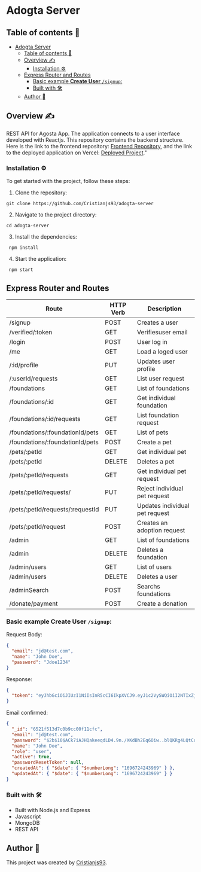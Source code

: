 # Adogta Server

## Table of contents 📄

- [Adogta Server](#adogta-server)
  - [Table of contents 📄](#table-of-contents-)
  - [Overview :writing_hand:](#overview-writing_hand)
    - [Installation :gear:](#installation-gear)
  - [Express Router and Routes](#express-router-and-routes)
    - [Basic example **Create User** `/signup`:](#basic-example-create-user-signup)
    - [Built with 🛠️](#built-with-️)
  - [Author 👊](#author-)

## Overview :writing_hand:

REST API for Agosta App. The application connects to a user interface developed with Reactjs. This repository contains the backend structure. Here is the link to the frontend repository: [Frontend Repository](https://github.com/Cristianjs93/adogta-client), and the link to the deployed application on Vercel: [Deployed Project]()."

### Installation :gear:

To get started with the project, follow these steps:

1. Clone the repository:

```shell
git clone https://github.com/Cristianjs93/adogta-server
```

2. Navigate to the project directory:

```shell
cd adogta-server
```

3. Install the dependencies:

```shell
 npm install
```

4. Start the application:

```shell
 npm start
```

## Express Router and Routes

| Route                            | HTTP Verb | Description                    |
| -------------------------------- | --------- | ------------------------------ |
| /signup                          | POST      | Creates a user                 |
| /verified/:token                 | GET       | Verifiesuser email             |
| /login                           | POST      | User log in                    |
| /me                              | GET       | Load a loged user              |
| /:id/profile                     | PUT       | Updates user profile           |
| /:userId/requests                | GET       | List user request              |
| /foundations                     | GET       | List of foundations            |
| /foundations/:id                 | GET       | Get individual foundation      |
| /foundations/:id/requests        | GET       | List foundation request        |
| /foundations/:foundationId/pets  | GET       | List of pets                   |
| /foundations/:foundationId/pets  | POST      | Create a pet                   |
| /pets/:petId                     | GET       | Get individual pet             |
| /pets/:petId                     | DELETE    | Deletes a pet                  |
| /pets/:petId/requests            | GET       | Get individual pet request     |
| /pets/:petId/requests/           | PUT       | Reject individual pet request  |
| /pets/:petId/requests/:requestId | PUT       | Updates individual pet request |
| /pets/:petId/request             | POST      | Creates an adoption request    |
| /admin                           | GET       | List of foundations            |
| /admin                           | DELETE    | Deletes a foundation           |
| /admin/users                     | GET       | List of users                  |
| /admin/users                     | DELETE    | Deletes a user                 |
| /adminSearch                     | POST      | Searchs foundations            |
| /donate/payment                  | POST      | Create a donation              |

### Basic example **Create User** `/signup`:

Request Body:

```json
{
  "email": "jd@test.com",
  "name": "John Doe",
  "password": "Jdoe1234"
}
```

Response:

```json
{
  "token": "eyJhbGciOiJIUzI1NiIsInR5cCI6IkpXVCJ9.eyJ1c2VySWQiOiI2NTIxZjUxM2Q3YzBiOWNjMDBmMTFjZmMiLCJpYXQiOjE2OTY3MjQyNDR9.QjuePuMwLjP3Zoj3nV5pFeSbcYYaDW6UrTN3zKcKHDw"
}
```

Email confirmed:

```json
{
  "_id": "6521f513d7c0b9cc00f11cfc",
  "email": "jd@test.com",
  "password": "$2b$10$ACk7iAJHQakeeqdLD4.9n./XKdBh2Eq6Oiw..blQKRg4LQtCoCI9e",
  "name": "John Doe",
  "role": "user",
  "active": true,
  "passwordResetToken": null,
  "createdAt": { "$date": { "$numberLong": "1696724243969" } },
  "updatedAt": { "$date": { "$numberLong": "1696724243969" } }
}
```

### Built with 🛠️

- Built with Node.js and Express
- Javascript
- MongoDB
- REST API

## Author 👊

This project was created by [Cristianjs93](https://github.com/Cristianjs93).
